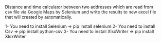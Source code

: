 Distance and time calculator between two addresses which are read from csv file via Google Maps by Selenium and write the results to new excel file that will created by automatically. 


1- You need to install Selenium => pip install selenium
2- You need to install Csv => pip install python-csv
3- You need to install XlsxWriter => pip install XlsxWriter

